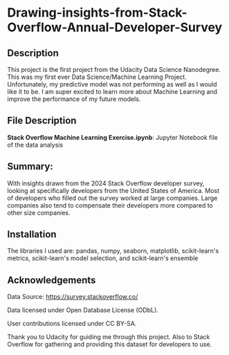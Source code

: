 # Drawing-insights-from-Stack-Overflow-Annual-Developer-Survey

## Description
This project is the first project from the Udacity Data Science Nanodegree. 
This was my first ever Data Science/Machine Learning Project. Unfortunately, my predictive model was not performing as well as I would like it to be. 
I am super excited to learn more about Machine Learning and improve the performance of my future models.

## File Description
**Stack Overflow Machine Learning Exercise.ipynb**: Jupyter Notebook file of the data analysis

## Summary:
With insights drawn from the 2024 Stack Overflow developer survey, looking at specifically developers from the United States of America. Most of developers who filled out the survey worked at large companies. Large companies also tend to compensate their developers more compared to other size companies. 

## Installation
The libraries I used are: pandas, numpy, seaborn, matplotlib, scikit-learn's metrics, scikit-learn's model selection, and scikit-learn's ensemble

## Acknowledgements
Data Source: https://survey.stackoverflow.co/

Data licensed under Open Database License (ODbL). 

User contributions licensed under CC BY-SA.

Thank you to Udacity for guiding me through this project. 
Also to Stack Overflow for gathering and providing this dataset for developers to use.
